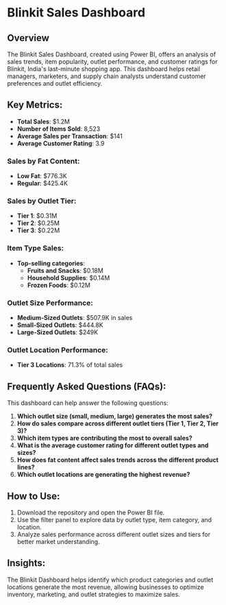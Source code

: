 # Blinkit Sales Dashboard

## Overview
The Blinkit Sales Dashboard, created using Power BI, offers an analysis of sales trends, item popularity, outlet performance, and customer ratings for Blinkit, India's last-minute shopping app. This dashboard helps retail managers, marketers, and supply chain analysts understand customer preferences and outlet efficiency.

## Key Metrics:
- **Total Sales**: $1.2M
- **Number of Items Sold**: 8,523
- **Average Sales per Transaction**: $141
- **Average Customer Rating**: 3.9

### Sales by Fat Content:
- **Low Fat**: $776.3K
- **Regular**: $425.4K

### Sales by Outlet Tier:
- **Tier 1**: $0.31M
- **Tier 2**: $0.25M
- **Tier 3**: $0.22M

### Item Type Sales:
- **Top-selling categories**:
  - **Fruits and Snacks**: $0.18M
  - **Household Supplies**: $0.14M
  - **Frozen Foods**: $0.12M

### Outlet Size Performance:
- **Medium-Sized Outlets**: $507.9K in sales
- **Small-Sized Outlets**: $444.8K
- **Large-Sized Outlets**: $249K

### Outlet Location Performance:
- **Tier 3 Locations**: 71.3% of total sales

## Frequently Asked Questions (FAQs):
This dashboard can help answer the following questions:
1. **Which outlet size (small, medium, large) generates the most sales?**
2. **How do sales compare across different outlet tiers (Tier 1, Tier 2, Tier 3)?**
3. **Which item types are contributing the most to overall sales?**
4. **What is the average customer rating for different outlet types and sizes?**
5. **How does fat content affect sales trends across the different product lines?**
6. **Which outlet locations are generating the highest revenue?**

## How to Use:
1. Download the repository and open the Power BI file.
2. Use the filter panel to explore data by outlet type, item category, and location.
3. Analyze sales performance across different outlet sizes and tiers for better market understanding.

## Insights:
The Blinkit Dashboard helps identify which product categories and outlet locations generate the most revenue, allowing businesses to optimize inventory, marketing, and outlet strategies to maximize sales.
